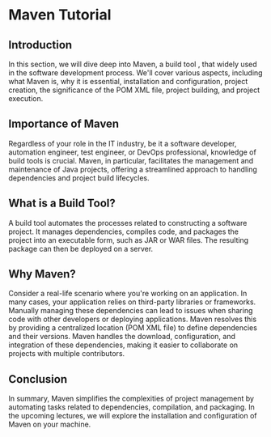 # Maven Tutorial

## Introduction
In this section, we will dive deep into Maven, a build tool , that widely used in the software development process. We'll cover various aspects, including what Maven is, why it is essential, installation and configuration, project creation, the significance of the POM XML file, project building, and project execution.

## Importance of Maven
Regardless of your role in the IT industry, be it a software developer, automation engineer, test engineer, or DevOps professional, knowledge of build tools is crucial. Maven, in particular, facilitates the management and maintenance of Java projects, offering a streamlined approach to handling dependencies and project build lifecycles.

## What is a Build Tool?
A build tool automates the processes related to constructing a software project. It manages dependencies, compiles code, and packages the project into an executable form, such as JAR or WAR files. The resulting package can then be deployed on a server.

## Why Maven?
Consider a real-life scenario where you're working on an application. In many cases, your application relies on third-party libraries or frameworks. Manually managing these dependencies can lead to issues when sharing code with other developers or deploying applications. Maven resolves this by providing a centralized location (POM XML file) to define dependencies and their versions. Maven handles the download, configuration, and integration of these dependencies, making it easier to collaborate on projects with multiple contributors.

## Conclusion
In summary, Maven simplifies the complexities of project management by automating tasks related to dependencies, compilation, and packaging. In the upcoming lectures, we will explore the installation and configuration of Maven on your machine.



